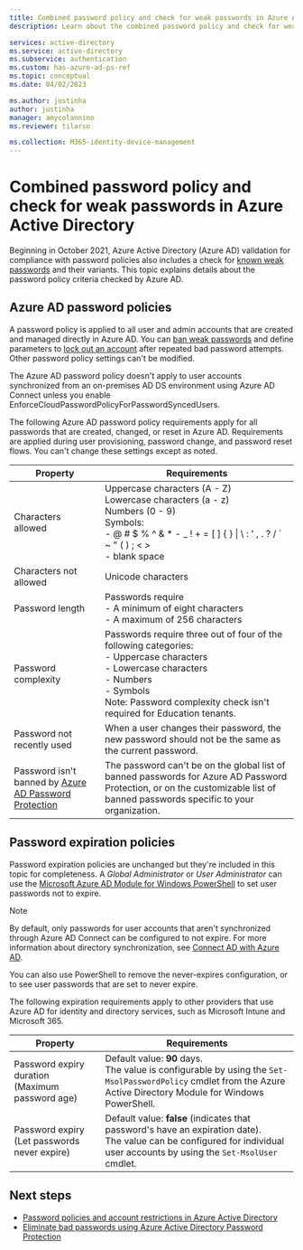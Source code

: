```yaml
---
title: Combined password policy and check for weak passwords in Azure Active Directory
description: Learn about the combined password policy and check for weak passwords in Azure Active Directory

services: active-directory
ms.service: active-directory
ms.subservice: authentication
ms.custom: has-azure-ad-ps-ref
ms.topic: conceptual
ms.date: 04/02/2023

ms.author: justinha
author: justinha
manager: amycolannino
ms.reviewer: tilarso

ms.collection: M365-identity-device-management
---
```

# Combined password policy and check for weak passwords in Azure Active Directory

Beginning in October 2021, Azure Active Directory (Azure AD) validation for compliance with password policies also includes a check for [known weak passwords](concept-password-ban-bad.md) and their variants. 
This topic explains details about the password policy criteria checked by Azure AD. 

## Azure AD password policies

A password policy is applied to all user and admin accounts that are created and managed directly in Azure AD. You can [ban weak passwords](concept-password-ban-bad.md) and define parameters to [lock out an account](howto-password-smart-lockout.md) after repeated bad password attempts. Other password policy settings can't be modified.

The Azure AD password policy doesn't apply to user accounts synchronized from an on-premises AD DS environment using Azure AD Connect unless you enable EnforceCloudPasswordPolicyForPasswordSyncedUsers.

The following Azure AD password policy requirements apply for all passwords that are created, changed, or reset in Azure AD. Requirements are applied during user provisioning, password change, and password reset flows. You can't change these settings except as noted.

| Property | Requirements |
| --- | --- |
| Characters allowed |Uppercase characters (A - Z)<br>Lowercase characters (a - z)<br>Numbers (0 - 9)<br>Symbols:<br>- @ # $ % ^ & * - _ ! + = [ ] { } &#124; \ : ' , . ? / \` ~ " ( ) ; < ><br>- blank space |
| Characters not allowed | Unicode characters |
| Password length |Passwords require<br>- A minimum of eight characters<br>- A maximum of 256 characters</li> |
| Password complexity |Passwords require three out of four of the following categories:<br>- Uppercase characters<br>- Lowercase characters<br>- Numbers <br>- Symbols<br> Note: Password complexity check isn't required for Education tenants. |
| Password not recently used | When a user changes their password, the new password should not be the same as the current password. |
| Password isn't banned by [Azure AD Password Protection](concept-password-ban-bad.md) | The password can't be on the global list of banned passwords for Azure AD Password Protection, or on the customizable list of banned passwords specific to your organization. |

## Password expiration policies

Password expiration policies are unchanged but they're included in this topic for completeness. A *Global Administrator* or *User Administrator* can use the [Microsoft Azure AD Module for Windows PowerShell](/powershell/module/Azuread/) to set user passwords not to expire.

> [!NOTE]
> By default, only passwords for user accounts that aren't synchronized through Azure AD Connect can be configured to not expire. For more information about directory synchronization, see [Connect AD with Azure AD](../hybrid/connect/how-to-connect-password-hash-synchronization.md#password-expiration-policy).

You can also use PowerShell to remove the never-expires configuration, or to see user passwords that are set to never expire.

The following expiration requirements apply to other providers that use Azure AD for identity and directory services, such as Microsoft Intune and Microsoft 365. 

| Property | Requirements |
| --- | --- |
| Password expiry duration (Maximum password age) |Default value: **90** days.<br>The value is configurable by using the `Set-MsolPasswordPolicy` cmdlet from the Azure Active Directory Module for Windows PowerShell. |
| Password expiry (Let passwords never expire) |Default value: **false** (indicates that password's have an expiration date).<br>The value can be configured for individual user accounts by using the `Set-MsolUser` cmdlet.|

## Next steps

- [Password policies and account restrictions in Azure Active Directory](concept-sspr-policy.md)
- [Eliminate bad passwords using Azure Active Directory Password Protection](concept-password-ban-bad.md)
